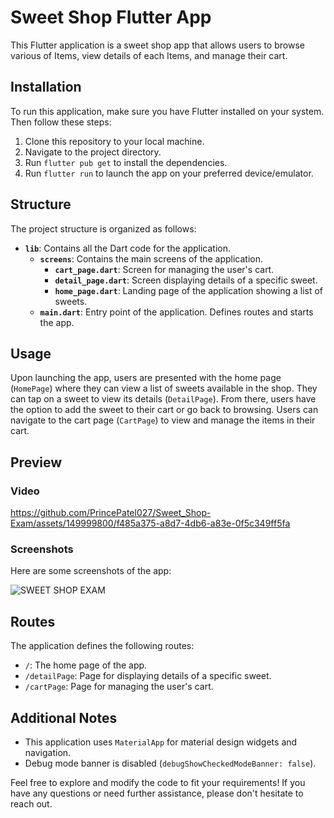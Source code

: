 # Sweet Shop Flutter App

This Flutter application is a sweet shop app that allows users to browse various of Items, view details of each Items, and manage their cart.

## Installation

To run this application, make sure you have Flutter installed on your system. Then follow these steps:

1. Clone this repository to your local machine.
2. Navigate to the project directory.
3. Run `flutter pub get` to install the dependencies.
4. Run `flutter run` to launch the app on your preferred device/emulator.

## Structure

The project structure is organized as follows:

- **`lib`**: Contains all the Dart code for the application.
  - **`screens`**: Contains the main screens of the application.
    - **`cart_page.dart`**: Screen for managing the user's cart.
    - **`detail_page.dart`**: Screen displaying details of a specific sweet.
    - **`home_page.dart`**: Landing page of the application showing a list of sweets.
  - **`main.dart`**: Entry point of the application. Defines routes and starts the app.

## Usage

Upon launching the app, users are presented with the home page (`HomePage`) where they can view a list of sweets available in the shop. They can tap on a sweet to view its details (`DetailPage`). From there, users have the option to add the sweet to their cart or go back to browsing. Users can navigate to the cart page (`CartPage`) to view and manage the items in their cart.

## Preview

### Video 

https://github.com/PrincePatel027/Sweet_Shop-Exam/assets/149999800/f485a375-a8d7-4db6-a83e-0f5c349ff5fa

### Screenshots

Here are some screenshots of the app:

![SWEET SHOP EXAM](https://github.com/PrincePatel027/Sweet_Shop-Exam/assets/149999800/30eb33d3-44bc-43ec-aa08-0423aafdb800)


## Routes

The application defines the following routes:

- `/`: The home page of the app.
- `/detailPage`: Page for displaying details of a specific sweet.
- `/cartPage`: Page for managing the user's cart.

## Additional Notes

- This application uses `MaterialApp` for material design widgets and navigation.
- Debug mode banner is disabled (`debugShowCheckedModeBanner: false`).

Feel free to explore and modify the code to fit your requirements! If you have any questions or need further assistance, please don't hesitate to reach out.
